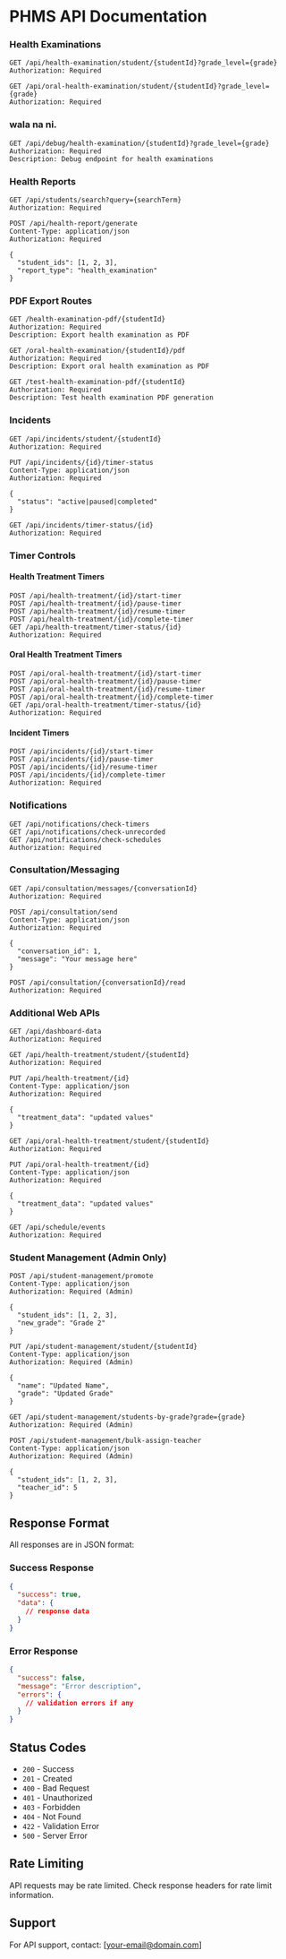 # PHMS API Documentation



### Health Examinations

```http
GET /api/health-examination/student/{studentId}?grade_level={grade}
Authorization: Required
```

```http
GET /api/oral-health-examination/student/{studentId}?grade_level={grade}
Authorization: Required
```

### wala na ni.
```http
GET /api/debug/health-examination/{studentId}?grade_level={grade}
Authorization: Required
Description: Debug endpoint for health examinations
```





### Health Reports
```http
GET /api/students/search?query={searchTerm}
Authorization: Required
```

```http
POST /api/health-report/generate
Content-Type: application/json
Authorization: Required

{
  "student_ids": [1, 2, 3],
  "report_type": "health_examination"
}
```

### PDF Export Routes
```http
GET /health-examination-pdf/{studentId}
Authorization: Required
Description: Export health examination as PDF
```

```http
GET /oral-health-examination/{studentId}/pdf
Authorization: Required
Description: Export oral health examination as PDF
```

```http
GET /test-health-examination-pdf/{studentId}
Authorization: Required
Description: Test health examination PDF generation
```

### Incidents
```http
GET /api/incidents/student/{studentId}
Authorization: Required
```

```http
PUT /api/incidents/{id}/timer-status
Content-Type: application/json
Authorization: Required

{
  "status": "active|paused|completed"
}
```

```http
GET /api/incidents/timer-status/{id}
Authorization: Required
```

### Timer Controls

#### Health Treatment Timers
```http
POST /api/health-treatment/{id}/start-timer
POST /api/health-treatment/{id}/pause-timer
POST /api/health-treatment/{id}/resume-timer
POST /api/health-treatment/{id}/complete-timer
GET /api/health-treatment/timer-status/{id}
Authorization: Required
```

#### Oral Health Treatment Timers
```http
POST /api/oral-health-treatment/{id}/start-timer
POST /api/oral-health-treatment/{id}/pause-timer
POST /api/oral-health-treatment/{id}/resume-timer
POST /api/oral-health-treatment/{id}/complete-timer
GET /api/oral-health-treatment/timer-status/{id}
Authorization: Required
```

#### Incident Timers
```http
POST /api/incidents/{id}/start-timer
POST /api/incidents/{id}/pause-timer
POST /api/incidents/{id}/resume-timer
POST /api/incidents/{id}/complete-timer
Authorization: Required
```

### Notifications
```http
GET /api/notifications/check-timers
GET /api/notifications/check-unrecorded
GET /api/notifications/check-schedules
Authorization: Required
```

### Consultation/Messaging
```http
GET /api/consultation/messages/{conversationId}
Authorization: Required
```

```http
POST /api/consultation/send
Content-Type: application/json
Authorization: Required

{
  "conversation_id": 1,
  "message": "Your message here"
}
```

```http
POST /api/consultation/{conversationId}/read
Authorization: Required
```

### Additional Web APIs
```http
GET /api/dashboard-data
Authorization: Required
```

```http
GET /api/health-treatment/student/{studentId}
Authorization: Required
```

```http
PUT /api/health-treatment/{id}
Content-Type: application/json
Authorization: Required

{
  "treatment_data": "updated values"
}
```

```http
GET /api/oral-health-treatment/student/{studentId}
Authorization: Required
```

```http
PUT /api/oral-health-treatment/{id}
Content-Type: application/json
Authorization: Required

{
  "treatment_data": "updated values"
}
```

```http
GET /api/schedule/events
Authorization: Required
```

### Student Management (Admin Only)
```http
POST /api/student-management/promote
Content-Type: application/json
Authorization: Required (Admin)

{
  "student_ids": [1, 2, 3],
  "new_grade": "Grade 2"
}
```

```http
PUT /api/student-management/student/{studentId}
Content-Type: application/json
Authorization: Required (Admin)

{
  "name": "Updated Name",
  "grade": "Updated Grade"
}
```

```http
GET /api/student-management/students-by-grade?grade={grade}
Authorization: Required (Admin)
```

```http
POST /api/student-management/bulk-assign-teacher
Content-Type: application/json
Authorization: Required (Admin)

{
  "student_ids": [1, 2, 3],
  "teacher_id": 5
}
```

## Response Format
All responses are in JSON format:

### Success Response
```json
{
  "success": true,
  "data": {
    // response data
  }
}
```

### Error Response
```json
{
  "success": false,
  "message": "Error description",
  "errors": {
    // validation errors if any
  }
}
```

## Status Codes
- `200` - Success
- `201` - Created
- `400` - Bad Request
- `401` - Unauthorized
- `403` - Forbidden
- `404` - Not Found
- `422` - Validation Error
- `500` - Server Error

## Rate Limiting
API requests may be rate limited. Check response headers for rate limit information.

## Support
For API support, contact: [your-email@domain.com]